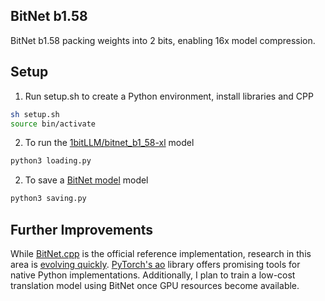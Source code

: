 
## BitNet b1.58
BitNet b1.58 packing weights into 2 bits, enabling 16x model compression.

## Setup
1. Run setup.sh to create a Python environment, install libraries and CPP
```sh
sh setup.sh
source bin/activate
```

2. To run the [1bitLLM/bitnet_b1_58-xl](https://huggingface.co/1bitLLM/bitnet_b1_58-xl) model
```sh
python3 loading.py
```

2. To save a [BitNet model](https://huggingface.co/1bitLLM) model
```sh
python3 saving.py
```

## Further Improvements
While [BitNet.cpp](https://github.com/microsoft/BitNet) is the official reference implementation, research in this area is [evolving quickly](https://arxiv.org/abs/2411.04965v1). [PyTorch's ao](https://github.com/pytorch/ao) library offers promising tools for native Python implementations. Additionally, I plan to train a low-cost translation model using BitNet once GPU resources become available.
